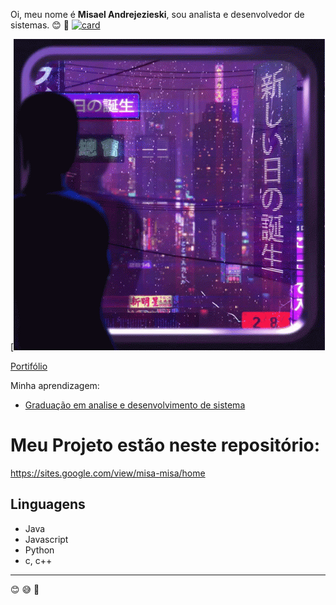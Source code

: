Oi, meu nome é **Misael Andrejezieski**, sou analista e desenvolvedor de sistemas.
😊   🤙
[![card](https://github-readme-stats.vercel.app/api?username=MisaAndrejezieski&theme=default)](https://github.com/MisaAndrejezieski/github-readme-stats)

[![MIT License](https://github.com/MisaAndrejezieski/MisaAndrejezieski/blob/main/_cyberpunk.gif)

[Portifólio](https://sites.google.com/view/misa-misa/home)

Minha aprendizagem:

- [Graduação em analise e desenvolvimento de sistema](https://sites.google.com/view/misa-misa/gradua%C3%A7%C3%A3o-em-analise-e-desenvolvimento-de-sistemas?authuser=0)

# Meu Projeto estão neste repositório:

https://sites.google.com/view/misa-misa/home

## Linguagens
- Java
- Javascript
- Python
- c, c++
-------------------------------------------------------------------------------------------------
😊  😅  🤙
